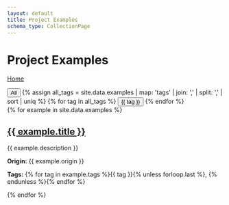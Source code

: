 ```yaml
---
layout: default
title: Project Examples
schema_type: CollectionPage
---
```


# Project Examples

[Home](/)

<div class="filter">
  <button data-tag="all">All</button>
  {% assign all_tags = site.data.examples | map: 'tags' | join: ',' | split: ',' | sort | uniq %}
  {% for tag in all_tags %}
  <button data-tag="{{ tag }}">{{ tag }}</button>
  {% endfor %}
</div>

<div id="example-container">
  {% for example in site.data.examples %}
  <div class="example-card" data-tags="{{ example.tags | join: ' ' }}">
    <h2><a href="{{ example.path }}">{{ example.title }}</a></h2>
    <p>{{ example.description }}</p>
    <p><strong>Origin:</strong> {{ example.origin }}</p>
    <p><strong>Tags:</strong> {% for tag in example.tags %}<span class="tag">{{ tag }}</span>{% unless forloop.last %}, {% endunless %}{% endfor %}</p>
  </div>
  {% endfor %}
</div>

<script>
function filterExamples(tag) {
  const cards = document.querySelectorAll('.example-card');
  cards.forEach(card => {
    const tags = card.dataset.tags.split(' ');
    if (tag === 'all' || tags.includes(tag)) {
      card.style.display = 'inline-block';
    } else {
      card.style.display = 'none';
    }
  });
}

document.addEventListener('DOMContentLoaded', () => {
  document.querySelectorAll('.filter button').forEach(btn => {
    btn.addEventListener('click', () => filterExamples(btn.dataset.tag));
  });
});
</script>


